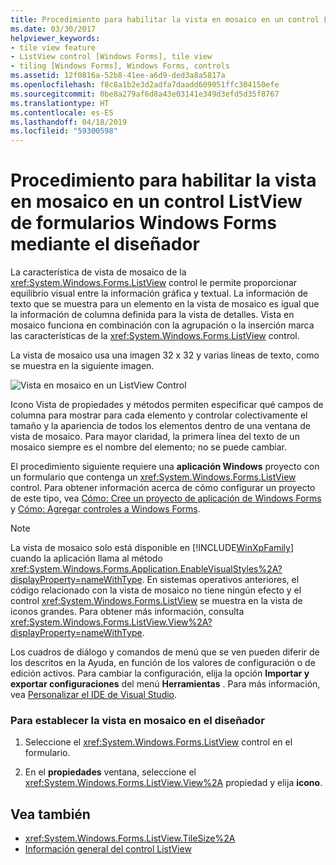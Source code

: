 ```yaml
---
title: Procedimiento para habilitar la vista en mosaico en un control ListView de formularios Windows Forms mediante el diseñador
ms.date: 03/30/2017
helpviewer_keywords:
- tile view feature
- ListView control [Windows Forms], tile view
- tiling [Windows Forms], Windows Forms, controls
ms.assetid: 12f0816a-52b8-41ee-a6d9-ded3a8a5817a
ms.openlocfilehash: f8c8a1b2e3d2adfa7daadd609051ffc304150efe
ms.sourcegitcommit: 0be8a279af6d8a43e03141e349d3efd5d35f8767
ms.translationtype: HT
ms.contentlocale: es-ES
ms.lasthandoff: 04/18/2019
ms.locfileid: "59300598"
---
```

# <a name="how-to-enable-tile-view-in-a-windows-forms-listview-control-using-the-designer"></a>Procedimiento para habilitar la vista en mosaico en un control ListView de formularios Windows Forms mediante el diseñador
La característica de vista de mosaico de la <xref:System.Windows.Forms.ListView> control le permite proporcionar equilibrio visual entre la información gráfica y textual. La información de texto que se muestra para un elemento en la vista de mosaico es igual que la información de columna definida para la vista de detalles. Vista en mosaico funciona en combinación con la agrupación o la inserción marca las características de la <xref:System.Windows.Forms.ListView> control.  
  
 La vista de mosaico usa una imagen 32 x 32 y varias líneas de texto, como se muestra en la siguiente imagen.  
  
 ![Vista en mosaico en un ListView Control](./media/enable-tile-view-in-a-wf-listview-control-using-the-designer/tile-view-in-listview-control.gif "icono Ver iconos y texto")  
  
 Icono Vista de propiedades y métodos permiten especificar qué campos de columna para mostrar para cada elemento y controlar colectivamente el tamaño y la apariencia de todos los elementos dentro de una ventana de vista de mosaico. Para mayor claridad, la primera línea del texto de un mosaico siempre es el nombre del elemento; no se puede cambiar.  
  
 El procedimiento siguiente requiere una **aplicación Windows** proyecto con un formulario que contenga un <xref:System.Windows.Forms.ListView> control. Para obtener información acerca de cómo configurar un proyecto de este tipo, vea [Cómo: Cree un proyecto de aplicación de Windows Forms](/visualstudio/ide/step-1-create-a-windows-forms-application-project) y [Cómo: Agregar controles a Windows Forms](how-to-add-controls-to-windows-forms.md).  
  
> [!NOTE]
>  La vista de mosaico solo está disponible en [!INCLUDE[WinXpFamily](../../../../includes/winxpfamily-md.md)] cuando la aplicación llama al método <xref:System.Windows.Forms.Application.EnableVisualStyles%2A?displayProperty=nameWithType>. En sistemas operativos anteriores, el código relacionado con la vista de mosaico no tiene ningún efecto y el control <xref:System.Windows.Forms.ListView> se muestra en la vista de iconos grandes. Para obtener más información, consulta <xref:System.Windows.Forms.ListView.View%2A?displayProperty=nameWithType>.  
>   
>  Los cuadros de diálogo y comandos de menú que se ven pueden diferir de los descritos en la Ayuda, en función de los valores de configuración o de edición activos. Para cambiar la configuración, elija la opción **Importar y exportar configuraciones** del menú **Herramientas** . Para más información, vea [Personalizar el IDE de Visual Studio](/visualstudio/ide/personalizing-the-visual-studio-ide).  
  
### <a name="to-set-tile-view-in-the-designer"></a>Para establecer la vista en mosaico en el diseñador  
  
1. Seleccione el <xref:System.Windows.Forms.ListView> control en el formulario.  
  
2. En el **propiedades** ventana, seleccione el <xref:System.Windows.Forms.ListView.View%2A> propiedad y elija **icono**.  
  
## <a name="see-also"></a>Vea también

- <xref:System.Windows.Forms.ListView.TileSize%2A>
- [Información general del control ListView](listview-control-overview-windows-forms.md)
